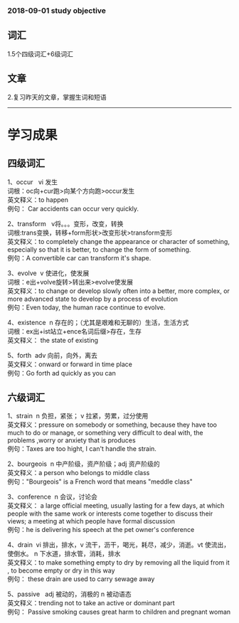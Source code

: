 ### 2018-09-01 study objective
## 词汇
1.5个四级词汇+6级词汇<br>

## 文章
2.复习昨天的文章，掌握生词和短语<br>

-------------------
# 学习成果
## 四级词汇<br>
1、occur &nbsp; vi 发生<br>
词根：oc向+cur跑>向某个方向跑>occur发生<br>
英文释义：to happen<br>
例句： Car accidents can occur very quickly.<br>

2、transform &nbsp; v将。。。变形，改变，转换<br>
词根:trans变换，转移+form形状>改变形状>transform变形<br>
英文释义：to completely change the appearance or character of something, especially so that it is better, to change the form of something.<br>
例句：A convertible car can transform it's shape.<br>

3、evolve&nbsp; v 使进化，使发展<br>
词根：e出+volve旋转>转出来>evolve使发展<br>
英文释义：to change or develop slowly often into a better, more complex, or more advanced state to develop by a process of evolution<br>
例句：Even today, the human race continue to evolve.<br>

4、existence&nbsp; n 存在的；（尤其是艰难和无聊的）生活，生活方式<br>
词根：ex出+ist站立+ence名词后缀>存在，生存<br>
英文释义： the state of existing<br>

5、forth&nbsp; adv 向前，向外，离去<br>
英文释义：onward or forward in time place<br>
例句：Go forth ad quickly as you can <br>

## 六级词汇
1、strain&nbsp; n 负担，紧张； v 拉紧，劳累，过分使用<br>
英文释义：pressure on somebody or something, because they have too much to do or manage, or something very difficult to deal with, the problems ,worry or anxiety that is produces<br>
例句：Taxes are too hight, I can't handle the strain.<br>

2、bourgeois&nbsp; n 中产阶级，资产阶级；adj 资产阶级的<br>
英文释义：a person who belongs to middle class<br>
例句："Bourgeois" is a French word that means "meddle class"<br>

3、conference&nbsp; n 会议，讨论会<br>
英文释义： a large official meeting, usually lasting for a few days, at which people with the same work or interests come together to discuss their views; a meeting at which people have formal discussion<br>
例句：he is delivering his speech at the pet owner's conference<br>

4、drain&nbsp; vi 排出，排水，v 流干，沥干，喝光，耗尽，减少，消逝。vt 使流出，使倒水。 n 下水道，排水管，消耗，排水<br>
英文释义：to make something empty to dry by removing all the liquid from it , to become empty or dry in this way<br>
例句： these drain are used to carry sewage away<br>

5、passive &nbsp; adj 被动的，消极的 n 被动语态<br>
英文释义：trending not to take an active or dominant part<br>
例句： Passive smoking causes great harm to children and pregnant woman<br>
